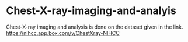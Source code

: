 # Chest-X-ray-imaging-and-analyis
Chest-X-ray imaging and analysis is done on the dataset given in the link. https://nihcc.app.box.com/v/ChestXray-NIHCC  
